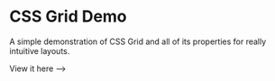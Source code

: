# CSS Grid Demo

A simple demonstration of CSS Grid and all of its properties for really intuitive layouts.

View it here -->
